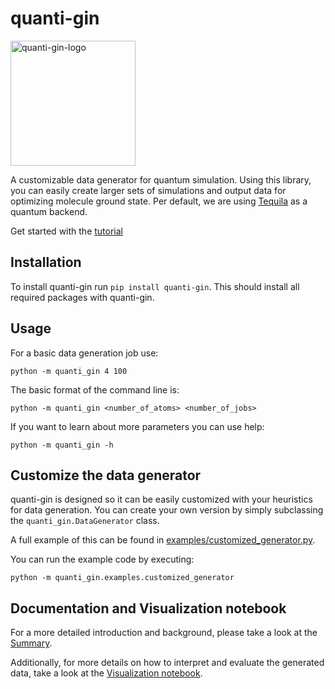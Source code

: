 # quanti-gin

<img src=./logo2.png width=200px alt="quanti-gin-logo">

A customizable data generator for quantum simulation.
Using this library, you can easily create larger sets of simulations and output data for optimizing molecule ground state.
Per default, we are using [Tequila](https://github.com/tequilahub/tequila) as a quantum backend.

Get started with the [tutorial](https://tequilahub.github.io/tequila-tutorials/)  

## Installation

To install quanti-gin run `pip install quanti-gin`.
This should install all required packages with quanti-gin.

## Usage

For a basic data generation job use:

    python -m quanti_gin 4 100

The basic format of the command line is:

    python -m quanti_gin <number_of_atoms> <number_of_jobs>

If you want to learn about more parameters you can use help:

    python -m quanti_gin -h

## Customize the data generator

quanti-gin is designed so it can be easily customized with your heuristics for data generation.
You can create your own version by simply subclassing the `quanti_gin.DataGenerator` class.

A full example of this can be found in [examples/customized_generator.py](quanti_gin/examples/customized_generator.py).

You can run the example code by executing:

    python -m quanti_gin.examples.customized_generator

## Documentation and Visualization notebook

For a more detailed introduction and background, please take a look at the [Summary](https://nylser.github.io/quanti-gin/Summary.html).

Additionally, for more details on how to interpret and evaluate the generated data, take a look at the [Visualization notebook](./notebooks/Visualization.ipynb).

